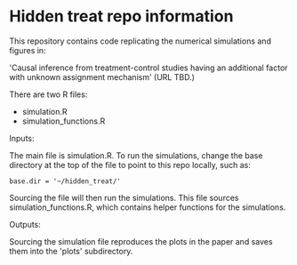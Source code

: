 # Hidden treat repo information

This repository contains code replicating the numerical simulations and figures in:

'Causal inference from treatment-control studies having an additional factor with unknown assignment mechanism' (URL TBD.)

There are two R files:

- simulation.R
- simulation_functions.R

Inputs:

The main file is simulation.R.  To run the simulations, change the base directory at the top of the file to point
to this repo locally, such as:

```
base.dir = '~/hidden_treat/'
```
Sourcing the file will then run the simulations. This file sources simulation_functions.R, which contains
helper functions for the simulations.

Outputs:

Sourcing the simulation file reproduces the plots in the paper and saves them into the 'plots' subdirectory.

